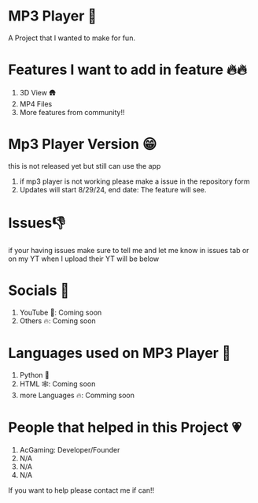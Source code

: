 # MP3 Player 🎥
A Project that I wanted to make for fun.

# Features I want to add in feature 🔥🔥
1. 3D View 🛖
2. MP4 Files
3. More features from community!!


# Mp3 Player Version 😁
this is not released yet but still can use the app
1. if mp3 player is not working please make a issue in the repository form
2. Updates will start 8/29/24, end date: The feature will see.

# Issues👎
if your having issues make sure to tell me and let me know in issues tab or on my YT when I upload their YT will be below


# Socials 👻
1. YouTube 🔴: Coming soon
2. Others 🔥: Coming soon


# Languages used on MP3 Player 🛬
1. Python 🐍
2. HTML 🕸️: Coming soon
3. more Languages 🔥: Comming soon


# People that helped in this Project 💗

1. AcGaming: Developer/Founder
2. N/A
3. N/A
4. N/A

If you want to help please contact me if can!!